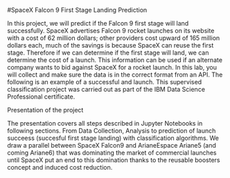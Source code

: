 #SpaceX Falcon 9 First Stage Landing Prediction

In this project, we will predict if the Falcon 9 first stage will land successfully. SpaceX advertises Falcon 9 rocket launches on its website with a cost of 62 million dollars; other providers cost upward of 165 million dollars each, much of the savings is because SpaceX can reuse the first stage. Therefore if we can determine if the first stage will land, we can determine the cost of a launch. This information can be used if an alternate company wants to bid against SpaceX for a rocket launch. In this lab, you will collect and make sure the data is in the correct format from an API. The following is an example of a successful and launch. This supervised classification project was carried out as part of the IBM Data Science Professional certificate.

Presentation of the project

The presentation covers all steps described in Jupyter Notebooks in following sections. From Data Collection, Analysis to prediction of launch succeess (succesful first stage landing) with classification algorithms. We draw a parallel between SpaceX Falcon9 and ArianeEspace Ariane5 (and coming Ariane6) that was dominating the market of commercial launches until SpaceX put an end to this domination thanks to the reusable boosters concept and induced cost reduction.
